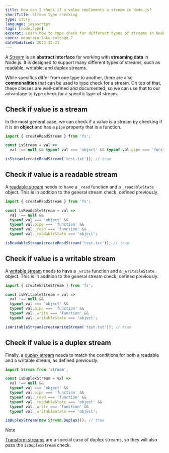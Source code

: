 ```yaml
---
title: How can I check if a value implements a stream in Node.js?
shortTitle: Stream type checking
type: story
language: javascript
tags: [node,type]
excerpt: Learn how to type check for different types of streams in Node.js.
cover: mountain-lake-cottage-2
dateModified: 2023-12-21
---
```


A [Stream](https://nodejs.org/api/stream.html#stream) is an **abstract interface** for working with **streaming data** in Node.js. It is designed to support many different types of streams, such as readable, writable, and duplex streams.

While specifics differ from one type to another, there are also **commonalities** that can be used to type check for a stream. On top of that, these classes are well-defined and documented, so we can use that to our advantage to type check for a specific type of stream.

## Check if value is a stream

In the most general case, we can check if a value is a stream by checking if it is an **object** and has a `pipe` property that is a function.

```js
import { createReadStream } from 'fs';

const isStream = val =>
  val !== null && typeof val === 'object' && typeof val.pipe === 'function';

isStream(createReadStream('test.txt')); // true
```

## Check if value is a readable stream

A [readable stream](https://nodejs.org/api/stream.html#readable-streams) needs to have a  `_read` function and a `_readableState` object. This is in addition to the general stream check, defined previously.

```js
import { createReadStream } from 'fs';

const isReadableStream = val =>
  val !== null &&
  typeof val === 'object' &&
  typeof val.pipe === 'function' &&
  typeof val._read === 'function' &&
  typeof val._readableState === 'object';

isReadableStream(createReadStream('test.txt')); // true
```

## Check if value is a writable stream

A [writable stream](https://nodejs.org/api/stream.html#writable-streams) needs to have a `_write` function and a `_writableState` object. This is in addition to the general stream check, defined previously.

```js
import { createWriteStream } from 'fs';

const isWritableStream = val =>
  val !== null &&
  typeof val === 'object' &&
  typeof val.pipe === 'function' &&
  typeof val._write === 'function' &&
  typeof val._writableState === 'object';

isWritableStream(createWriteStream('test.txt')); // true
```

## Check if value is a duplex stream

Finally, a [duplex stream](https://nodejs.org/api/stream.html#class-streamduplex) needs to match the conditions for both a readable and a writable stream, as defined previously.

```js
import Stream from 'stream';

const isDuplexStream = val =>
  val !== null &&
  typeof val === 'object' &&
  typeof val.pipe === 'function' &&
  typeof val._read === 'function' &&
  typeof val._readableState === 'object' &&
  typeof val._write === 'function' &&
  typeof val._writableState === 'object';

isDuplexStream(new Stream.Duplex()); // true
```

> [!NOTE]
>
> [Transform streams](https://nodejs.org/api/stream.html#class-streamtransform) are a special case of duplex streams, so they will also pass the `isDuplexStream` check.
